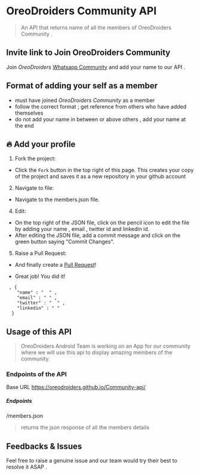 # OreoDroiders Community API
> An API  that returns name of all the  members of OreoDroiders Community .



## Invite link to Join OreoDroiders Community
Join *OreoDroiders* [Whatsapp Community](https://chat.whatsapp.com/GtW7GwySGDhCk7KtNGiHMO) and add your  name to our API .


## Format of adding your self as a member
- must have joined *OreoDroiders Community* as a member
- follow the correct format ; get reference from others who have added themselves
-  do not add your name  in between or above others , add your name at the end
 
## 🔥 Add your profile

1. Fork the project:

- Click the `Fork` button in the top right of this page. This creates  your copy of the project and saves it as a new repository in your github account

2. Navigate to file:

- Navigate to the members.json file.

4. Edit:

- On the top right of the JSON file, click on the pencil icon to edit the file by adding your name , email , twitter id and linkedin id.
- After editing the JSON file, add a commit message and click on the green button saying "Commit Changes". 

5. Raise a Pull Request:

- And finally create a [Pull Request](https://help.github.com/en/github/collaborating-with-issues-and-pull-requests/creating-a-pull-request)!

- Great job! You did it!

```
 , {
    "name" : "  " ,
    "email" : " " ,
    "twitter" : "  " ,
    "linkedin" : " " 
  } 
  ```
  
  ## Usage of this API
  > OreoDroiders Android Team is working on an App for our community where we will use this api to display amazing members of the community.
  
  ### Endpoints of the API
  
  Base URL 
  https://oreodroiders.github.io/Community-api/
  
  ##### Endpoints
  
  /members.json
  > returns the json response of all the members details
  
  
  ## Feedbacks & Issues
  
  Feel free to raise a genuine issue and our team would try their best to resolve it ASAP .
